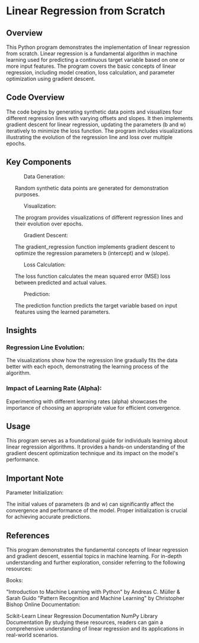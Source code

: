 <h1> Linear Regression from Scratch </h1>


<h2> Overview </h2>

This Python program demonstrates the implementation of linear regression from scratch. Linear regression is a fundamental algorithm in machine learning used for predicting a continuous target variable based on one or more input features. The program covers the basic concepts of linear regression, including model creation, loss calculation, and parameter optimization using gradient descent.

<h2> Code Overview </h2>

The code begins by generating synthetic data points and visualizes four different regression lines with varying offsets and slopes. It then implements gradient descent for linear regression, updating the parameters (b and w) iteratively to minimize the loss function. The program includes visualizations illustrating the evolution of the regression line and loss over multiple epochs.

<h2> Key Components </h2>

<ol>
<ul>Data Generation:</ul>

Random synthetic data points are generated for demonstration purposes.

<ul>Visualization:</ul>

The program provides visualizations of different regression lines and their evolution over epochs.

<ul> Gradient Descent:</ul>

The gradient_regression function implements gradient descent to optimize the regression parameters b (intercept) and w (slope).

<ul> Loss Calculation: </ul>

The loss function calculates the mean squared error (MSE) loss between predicted and actual values.

<ul> Prediction: </ul>

The prediction function predicts the target variable based on input features using the learned parameters.

</ol>

<h2> Insights </h2>

<h3> Regression Line Evolution: </h3>


The visualizations show how the regression line gradually fits the data better with each epoch, demonstrating the learning process of the algorithm.
<h3> Impact of Learning Rate (Alpha):</h3>

Experimenting with different learning rates (alpha) showcases the importance of choosing an appropriate value for efficient convergence.
<h2> Usage </h2>

This program serves as a foundational guide for individuals learning about linear regression algorithms. It provides a hands-on understanding of the gradient descent optimization technique and its impact on the model's performance.

<h2> Important Note </h2>

Parameter Initialization:

The initial values of parameters (b and w) can significantly affect the convergence and performance of the model. Proper initialization is crucial for achieving accurate predictions.
<h2> References </h2>

This program demonstrates the fundamental concepts of linear regression and gradient descent, essential topics in machine learning. For in-depth understanding and further exploration, consider referring to the following resources:

Books:

"Introduction to Machine Learning with Python" by Andreas C. Müller & Sarah Guido
"Pattern Recognition and Machine Learning" by Christopher Bishop
Online Documentation:

Scikit-Learn Linear Regression Documentation
NumPy Library Documentation
By studying these resources, readers can gain a comprehensive understanding of linear regression and its applications in real-world scenarios.
